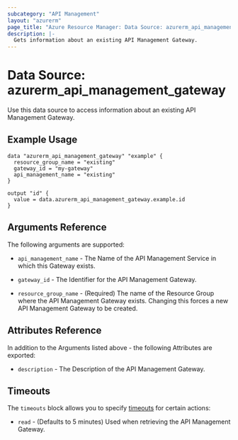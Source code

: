 ```yaml
---
subcategory: "API Management"
layout: "azurerm"
page_title: "Azure Resource Manager: Data Source: azurerm_api_management_gateway"
description: |-
  Gets information about an existing API Management Gateway.
---
```


# Data Source: azurerm_api_management_gateway

Use this data source to access information about an existing API Management Gateway.

## Example Usage

```hcl
data "azurerm_api_management_gateway" "example" {
  resource_group_name = "existing"
  gateway_id = "my-gateway"
  api_management_name = "existing"
}

output "id" {
  value = data.azurerm_api_management_gateway.example.id
}
```

## Arguments Reference

The following arguments are supported:

* `api_management_name` - The Name of the API Management Service in which this Gateway exists.

* `gateway_id` - The Identifier for the API Management Gateway.

* `resource_group_name` - (Required) The name of the Resource Group where the API Management Gateway exists. Changing this forces a new API Management Gateway to be created.

## Attributes Reference

In addition to the Arguments listed above - the following Attributes are exported: 

* `description` - The Description of the API Management Gateway.

## Timeouts

The `timeouts` block allows you to specify [timeouts](https://www.terraform.io/docs/configuration/resources.html#timeouts) for certain actions:

* `read` - (Defaults to 5 minutes) Used when retrieving the API Management Gateway.